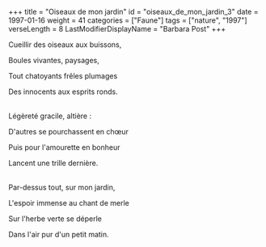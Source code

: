 +++
title = "Oiseaux de mon jardin"
id = "oiseaux_de_mon_jardin_3"
date = 1997-01-16
weight = 41
categories = ["Faune"]
tags = ["nature", "1997"]
verseLength = 8
LastModifierDisplayName = "Barbara Post"
+++

Cueillir des oiseaux aux buissons,

Boules vivantes, paysages,

Tout chatoyants frêles plumages

Des innocents aux esprits ronds.

 \
Légèreté gracile, altière :

D'autres se pourchassent en chœur

Puis pour l'amourette en bonheur

Lancent une trille dernière.

 \
Par-dessus tout, sur mon jardin,

L'espoir immense au chant de merle

Sur l'herbe verte se déperle

Dans l'air pur d'un petit matin.
